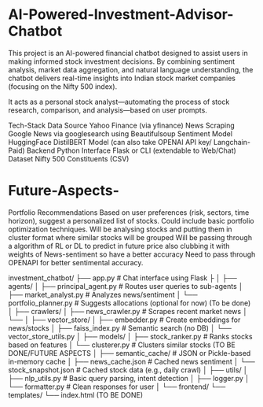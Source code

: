 # AI-Powered-Investment-Advisor-Chatbot


This project is an AI-powered financial chatbot designed to assist users in making informed stock investment decisions. By combining sentiment analysis, market data aggregation, and natural language understanding, the chatbot delivers real-time insights into Indian stock market companies (focusing on the Nifty 500 index).

It acts as a personal stock analyst—automating the process of stock research, comparison, and analysis—based on user prompts.


Tech-Stack
Data Source	Yahoo Finance (via yfinance)
News Scraping	Google News via googlesearch using Beautifulsoup
Sentiment Model	HuggingFace DistilBERT Model (can also take OPENAI API key/ Langchain- Paid)
Backend	Python
Interface	Flask or CLI (extendable to Web/Chat)
Dataset	Nifty 500 Constituents (CSV)

# Future-Aspects-
 Portfolio Recommendations
Based on user preferences (risk, sectors, time horizon), suggest a personalized list of stocks.
Could include basic portfolio optimization techniques.
Will be analysing stocks and putting them in cluster format where similar stocks will be grouped
Will be passing through a algorithm of RL or DL to predict in future price also clubbing it with weights of News-sentiment so have a better accuracy
Need to pass through OPENAPI for better sentimental accuracy.


investment_chatbot/
├── app.py                      # Chat interface using Flask
├
│
├── agents/
│   ├── principal_agent.py      # Routes user queries to sub-agents
│   ├── market_analyst.py       # Analyzes news/sentiment
│   └── portfolio_planner.py    # Suggests allocations (optional for now) (To be done)
│
├── crawlers/
│   ├── news_crawler.py         # Scrapes recent market news
│   └──
│
├── vector_store/
│   ├── embedder.py             # Create embeddings for news/stocks
│   ├── faiss_index.py          # Semantic search (no DB)
│   └── vector_store_utils.py
│
├── models/
│   ├── stock_ranker.py         # Ranks stocks based on features
│   └── clusterer.py            # Clusters similar stocks (TO BE DONE/FUTURE ASPECTS
│
├── semantic_cache/             # JSON or Pickle-based in-memory cache
│   ├── news_cache.json         # Cached news sentiment 
│   └── stock_snapshot.json     # Cached stock data (e.g., daily crawl)
│
├── utils/
│   ├── nlp_utils.py            # Basic query parsing, intent detection
│   ├── logger.py
│   └── formatter.py            # Clean responses for user
│
└── frontend/
    └── templates/
        └── index.html          (TO BE DONE)

